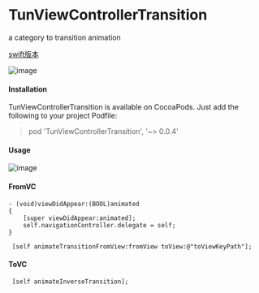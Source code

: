 # TunViewControllerTransition
a category to transition animation

[swift版本](https://github.com/TuYuWang/TNTransiton)

![image](https://github.com/TuYuWang/TunViewControllerTransition/blob/master/effect.gif)

#### Installation
TunViewControllerTransition is available on CocoaPods. Just add the following to your project Podfile:
> pod 'TunViewControllerTransition', '~> 0.0.4'

#### Usage
![image](https://github.com/TuYuWang/TunViewControllerTransition/blob/master/思维导图.png)

#### FromVC
~~~
- (void)viewDidAppear:(BOOL)animated
{
    [super viewDidAppear:animated];
    self.navigationController.delegate = self;
}

 [self animateTransitionFromView:fromView toView:@"toViewKeyPath"];

~~~

#### ToVC

~~~
 [self animateInverseTransition];
~~~
